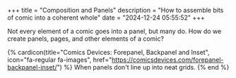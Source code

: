 +++
title = "Composition and Panels"
description = "How to assemble bits of comic into a coherent whole"
date = "2024-12-24 05:55:52"
+++

Not every element of a comic goes into a panel, but many do. How do we create panels, pages, and other elements of a comic?

<!-- more -->

{% cardicon(title="Comics Devices: Forepanel, Backpanel and Inset", icon="fa-regular fa-images", href="https://comicsdevices.com/forepanel-backpanel-inset/") %}
When panels don't line up into neat grids.
{% end %}
